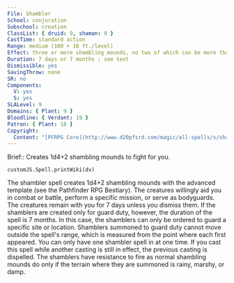 ```yaml
---
File: Shambler
School: conjuration
Subschool: creation
ClassList: { druid: 9, shaman: 9 }
CastTime: standard action
Range: medium (100 + 10 ft./level)
Effect: three or more shambling mounds, no two of which can be more than 30 ft. apart; see text
Duration: 7 days or 7 months ; see text
Dismissible: yes
SavingThrow: none
SR: no
Components:
  V: yes
  S: yes
SLALevel: 9
Domains: { Plant: 9 }
Bloodline: { Verdant: 19 }
Patron: { Plant: 18 }
Copyright:
  Content: "[PFRPG Core](http://www.d20pfsrd.com/magic/all-spells/s/shambler)"
---
```

Brief:: Creates 1d4+2 shambling mounds to fight for you.

```dataviewjs
customJS.Spell.printWiki(dv)
```

The shambler spell creates 1d4+2 shambling mounds with the advanced template (see the Pathfinder RPG Bestiary). The creatures willingly aid you in combat or battle, perform a specific mission, or serve as bodyguards. The creatures remain with you for 7 days unless you dismiss them. If the shamblers are created only for guard duty, however, the duration of the spell is 7 months. In this case, the shamblers can only be ordered to guard a specific site or location. Shamblers summoned to guard duty cannot move outside the spell's range, which is measured from the point where each first appeared. You can only have one shambler spell in at one time. If you cast this spell while another casting is still in effect, the previous casting is dispelled. The shamblers have resistance to fire as normal shambling mounds do only if the terrain where they are summoned is rainy, marshy, or damp.
